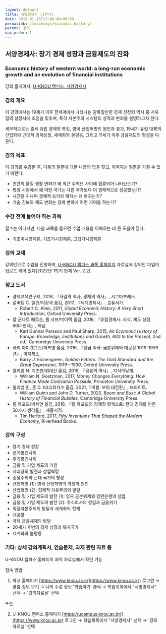 ```yaml
---
layout: default
title: 서양경제사 (1학기)
date: 2019-01-16T11:48:40+09:00
permalink: /teachings/economic_history/
parent: 강의
nav_order: 1
---
```


## 서양경제사: 장기 경제 성장과 금융제도의 진화

### Economic history of western world: a long-run economic growth and an evolution of financial institutions

강의 홈페이지: [U-KNOU 캠퍼스, 서양경제사](https://ucampus.knou.ac.kr/ekp/user/course/initUCRCourse.sdo?sbjtId=KNOU1231001&cntsId=KNOU1231)

### 강의 개요

이 강의에서는 19세기 이후 전세계에서 나타나는 괄목할만한 경제 성장의 역사 중 서유럽의 성장사에 초점을 맞추며, 특히 자본주의 시스템의 성격과 변화를 설명하고자 한다.

세부적으로는 중세 유럽 경제의 특징, 영국 산업혁명의 원인과 결과, 19세기 유럽 대륙의 산업화와 근대적 경제성장, 세계화와 불평등, 그리고 11세기 이후 금융제도의 형성을 다룬다.

### 강의 목표

이 강의를 수강한 후, 다음의 질문에 대한 나름의 답을 찾고, 이어지는 질문을 가질 수 있기 바란다.

- 인간의 물질 생활 변화가 왜 최근 수백년 사이에 집중되어 나타났는가?
- 특정 시점에서 왜 어떤 국가는 다른 국가보다 더 경제적으로 성공했는가?
- 시간을 지나며 경제적 승자와 패자는 왜 바뀌는가?
- 기술 진보와 제도 변화는 경제 변화에 어떤 기여를 하는가?

### 수강 전에 들어야 하는 과목

필수는 아니지만, 다음 과목을 들으면 수업 내용을 이해하는 데 큰 도움이 된다.

- 기초미시경제론, 기초거시경제론, 고급거시경제론

### 강의 교재

강의안으로 수업을 진행하며, [U-KNOU 캠퍼스 과목 홈페이지](https://ucampus.knou.ac.kr/ekp/user/course/initUCRCourse.sdo?sbjtId=KNOU1231001&cntsId=KNOU1231) 자료실에 강의안 파일이 업로드 되어 있다(2022년 1학기 현재 Ver. 2.2).

### 참고 도서

- 경제교육연구회, 2018, 『사람의 역사, 경제의 역사』, 시그마프레스.
- 로버트 C. 앨런/이강국 옮김, 2017, 『세계경제사』. 교유서가.
  * Robert C. Allen, 2011, <em>Global Economic History: A Very Short Introduction</em>, Oxford University Press.
- 칼 군나르 페르손, 폴 샤프/박이택 옮김, 2016, 『유럽경제사: 지식, 제도 성장, 600-현재』, 해남.
  - Karl Gunnar Persson and Paul Sharp, 2015, *An Economic History of Europe: Knowledge, Institutions and Growth, 600 to the Present*, 2nd ed., Cambridge University Press.
- 배리 아이켄그린/박복영 옮김, 2016, 『황금 족쇄: 금본위제와 대공황 1919-1939년』, 미지북스. 
  - Barry J. Eichengreen, *Golden Fetters: The Gold Standard and the Great Depression, 1919--1939*, Oxford University Press.
- 윌리엄 N. 괴츠만/위대선 옮김, 2019, 『금융의 역사』, 지식의날개. 
  * William N. Goetzman, 2017, <em>Money Changes Everything: How Finance Made Civilization Possible</em>, Princeton University Press.
- 윌리엄 퀸, 존 D. 터너/최지수 옮김, 2021,『버블: 부의 대전환』, 브라이트.
  * William Quinn and John D. Turner, 2020, *Boom and Bust: A Global History of Financial Bubbles*, Cambridge University Press.
- 팀 하포드/박세연 옮김, 2018, 『팀 하포드의 경제학 팟캐스트: 현대 경제를 만든 50가지 생각들』, 세종서적. 
  * Tim Harford, 2017, <em>Fifty Inventions That Shaped the Modern Economy</em>, Riverhead Books.

### 강의 구성

- 장기 경제 성장
- 전기봉건사회
- 후기봉건사회
- 금융 및 기업 제도의 기원
- 지리상의 발견과 상업혁명
- 중상주의와 근대 국가의 형성
- 산업혁명 (1): 영국 산업혁명의 과정과 원인
- 산업혁명 (2): 경제적 자유주의의 발달
- 금융 및 기업 제도의 발전 (1): 영국 금본위제와 영란은행의 성립
- 금융 및 기업 제도의 발전 (2): 주식회사의 성립과 금융위기
- 독점자본주의의 발달과 세계화의 전개
- 대공황
- 국제 금융체제의 발달
- 20세기 후반의 경제 성장과 복지국가
- 세계화와 불평등 

### 기타: 상세 강의계획서, 연습문제, 과제 관련 자료 등

U-KNOU 캠퍼스 홈페이지 과목 자료실에서 확인 가능

접속 방법

1. 학교 홈페이지 [https://www.knou.ac.kr](https://www.knou.ac.kr) 로그인 
   → 맞춤 정보 보기 
   → 나의 수강 정보 '학습하기' 클릭 
   → 학습목록에서 "서양경제사" 선택 
   → '강의자료실' 선택 

또는

2. U-KNOU 캠퍼스 홈페이지 [https://ucampus.knou.ac.kr/](https://www.knou.ac.kr) 로그인 
   → 학습목록에서 "서양경제사” 선택
   →  '강의자료실’ 선택
